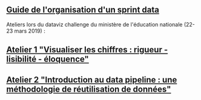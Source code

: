 ## [Guide de l'organisation d'un sprint data](https://datactivist.coop/datavizchallenge/guide/docs/index.html)

Ateliers lors du dataviz challenge du ministère de l'éducation nationale (22-23 mars 2019) :

## [Atelier 1 "Visualiser les chiffres : rigueur - lisibilité - éloquence"](https://datactivist.coop/datavizchallenge/1/#1)

## [Atelier 2 "Introduction au data pipeline : une méthodologie de réutilisation de données"](https://datactivist.coop/datavizchallenge/2/#1) 
